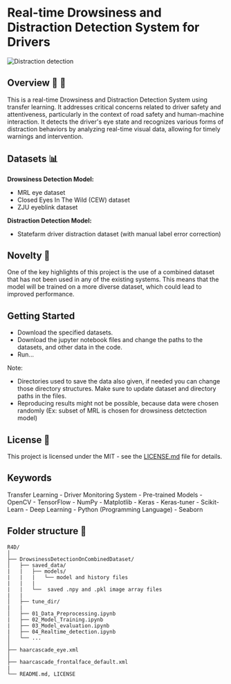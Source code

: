 # Real-time Drowsiness and Distraction Detection System for Drivers

![Distraction detection](https://github.com/Justy-11/R4D/tree/main/result_GIFs/dis_det_gif.gif)


## Overview 🚀 🚗

This is a real-time Drowsiness and Distraction Detection System using transfer learning. It addresses critical concerns related to driver safety and attentiveness, particularly in the context of road safety and human-machine interaction. It detects the driver's eye state and recognizes various forms of distraction behaviors by analyzing real-time visual data, allowing for timely warnings and intervention.

## Datasets 📊

**Drowsiness Detection Model:**
- MRL eye dataset
- Closed Eyes In The Wild (CEW) dataset
- ZJU eyeblink dataset

**Distraction Detection Model:**
- Statefarm driver distraction dataset (with manual label error correction)

## Novelty 🌟

One of the key highlights of this project is the use of a combined dataset that has not been used in any of the existing systems. This means that the model will be trained on a more diverse dataset, which could lead to improved performance.

## Getting Started

- Download the specified datasets.
- Download the jupyter notebook files and change the paths to the datasets, and other data in the code.
- Run...

Note: 
- Directories used to save the data also given, if needed you can change those directory structures. Make sure to update dataset and directory paths in the files.
- Reproducing results might not be possible, because data were chosen randomly (Ex: subset of MRL is chosen for drowsiness detctection model)

## License 📜

This project is licensed under the MIT - see the [LICENSE.md](https://github.com/Justy-11/R4D/blob/988f3ce100134d355b0251eb3e851338114116f7/LICENSE) file for details.

## Keywords

Transfer Learning - Driver Monitoring System - Pre-trained Models - OpenCV - TensorFlow - NumPy - Matplotlib - Keras - Keras-tuner - Scikit-Learn - Deep Learning - Python (Programming Language) - Seaborn

## Folder structure 📁

```
R4D/
│
├── DrowsinessDetectionOnCombinedDataset/
│   ├── saved_data/    
|   |   ├── models/
|   |   |   └── model and history files
|   |   |
|   |   └──  saved .npy and .pkl image array files
|   | 
│   ├── tune_dir/
|   |  
│   ├── 01_Data_Preprocessing.ipynb
|   ├── 02_Model_Training.ipynb
|   ├── 03_Model_evaluation.ipynb
|   ├── 04_Realtime_detection.ipynb
│   └── ...
│
├── haarcascade_eye.xml
│
├── haarcascade_frontalface_default.xml
|
└── README.md, LICENSE

